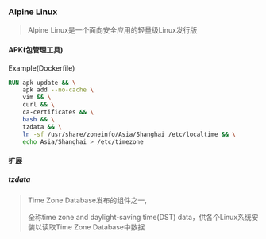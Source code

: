 ### Alpine Linux

> Alpine Linux是一个面向安全应用的轻量级Linux发行版

#### APK(包管理工具)

Example(Dockerfile)

~~~dockerfile
RUN apk update && \
	apk add --no-cache \
	vim && \
	curl && \
	ca-certificates && \
	bash && \
	tzdata && \
	ln -sf /usr/share/zoneinfo/Asia/Shanghai /etc/localtime && \
	echo Asia/Shanghai > /etc/timezone
~~~

#### 扩展

##### tzdata

> Time Zone Database发布的组件之一,
>
> 全称time zone and daylight-saving time(DST) data，供各个Linux系统安装以读取Time Zone Database中数据